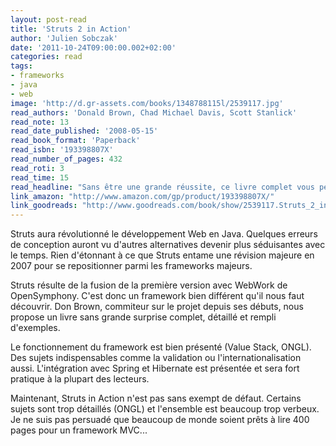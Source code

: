 ```yaml
---
layout: post-read
title: 'Struts 2 in Action'
author: 'Julien Sobczak'
date: '2011-10-24T09:00:00.002+02:00'
categories: read
tags:
- frameworks
- java
- web
image: 'http://d.gr-assets.com/books/1348788115l/2539117.jpg'
read_authors: 'Donald Brown, Chad Michael Davis, Scott Stanlick'
read_note: 13
read_date_published: '2008-05-15'
read_book_format: 'Paperback'
read_isbn: '193398807X'
read_number_of_pages: 432
read_roti: 3
read_time: 15
read_headline: "Sans être une grande réussite, ce livre complet vous permettra découvrir le renouveau de Struts, moins que la verbosité du livre ne vous décourage avant."
link_amazon: "http://www.amazon.com/gp/product/193398807X/"
link_goodreads: "http://www.goodreads.com/book/show/2539117.Struts_2_in_Action"
---
```



Struts aura révolutionné le développement Web en Java. Quelques erreurs de conception auront vu d'autres alternatives devenir plus séduisantes avec le temps. Rien d'étonnant à ce que Struts entame une révision majeure en 2007 pour se repositionner parmi les frameworks majeurs.

Struts résulte de la fusion de la première version avec WebWork de OpenSymphony. C'est donc un framework bien différent qu'il nous faut découvrir. Don Brown, commiteur sur le projet depuis ses débuts, nous propose un livre sans grande surprise complet, détaillé et rempli d'exemples.

Le fonctionnement du framework est bien présenté (Value Stack, ONGL). Des sujets indispensables comme la validation ou l'internationalisation aussi. L'intégration avec Spring et Hibernate est présentée et sera fort pratique à la plupart des lecteurs.

Maintenant, Struts in Action n'est pas sans exempt de défaut. Certains sujets sont trop détaillés (ONGL) et l'ensemble est beaucoup trop verbeux. Je ne suis pas persuadé que beaucoup de monde soient prêts à lire 400 pages pour un framework MVC...

